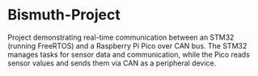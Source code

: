 # Bismuth-Project
Project demonstrating real-time communication between an STM32 (running FreeRTOS) and a Raspberry Pi Pico over CAN bus. The STM32 manages tasks for sensor data and communication, while the Pico reads sensor values and sends them via CAN as a peripheral device.
